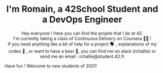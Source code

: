 <h1 align="center">I'm Romain, a 42School Student and a DevOps Engineer </h1>
<p align="center">Hey everyone ! Here you can find the projets that I do at 42. <br>
I'm currently taking a class of Continuous Delivery on Coursera 👨‍💻 ! <br>
If you need anything like a bit of help for a project 🗣️ , explanations of my codes 💬 , or want to have a beer 🍻, you can find me on slack (rchallie) or send me an email : rchallie@student.42.fr
</p>
Have fun ! Welcome to new students of 2021!
